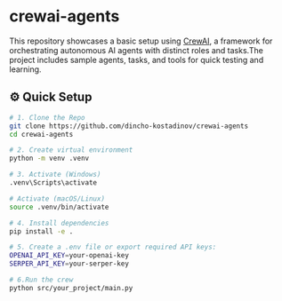 # crewai-agents
This repository showcases a basic setup using [CrewAI](https://github.com/joaomdmoura/crewai), a framework for orchestrating autonomous AI agents with distinct roles and tasks.The project includes sample agents, tasks, and tools for quick testing and learning.

## ⚙️ Quick Setup

```bash
# 1. Clone the Repo
git clone https://github.com/dincho-kostadinov/crewai-agents
cd crewai-agents

# 2. Create virtual environment
python -m venv .venv

# 3. Activate (Windows)
.venv\Scripts\activate

# Activate (macOS/Linux)
source .venv/bin/activate

# 4. Install dependencies
pip install -e .

# 5. Create a .env file or export required API keys:
OPENAI_API_KEY=your-openai-key
SERPER_API_KEY=your-serper-key

# 6.Run the crew
python src/your_project/main.py
